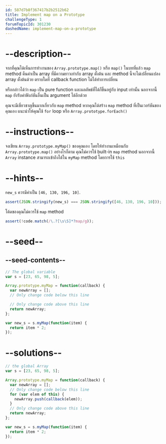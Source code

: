 ```yaml
---
id: 587d7b8f367417b2b2512b62
title: Implement map on a Prototype
challengeType: 1
forumTopicId: 301230
dashedName: implement-map-on-a-prototype
---
```


# --description--

จากที่คุณได้เห็นการทำงานของ `Array.prototype.map()` หรือ `map()` ในบทที่แล้ว `map` method คืนค่าเป็น array ที่มีความยาวเท่ากับ array ตั้งต้น และ method นี้จะไม่เปลี่ยนแปลง array ตั้งต้นด้วย ตราบใดที่ callback function ไม่ได้ทำการเปลี่ยน

หรือกล่าวได้ว่า `map` เป็น pure function และผลลัพธ์ที่ได้ก็ขึ้นอยู่กับ input เท่านั้น นอกจากนี้ `map` ยังรับค่าฟังก์ชันอื่นเป็น argument ได้อีกด้วย

คุณจะมีเชี่ยวชาญขึ้นมากเกี่ยวกับ `map` method หากคุณได้สร้าง `map` method ที่เป็นเวอร์ชันของคุณเอง แนะนำให้คุณใช้ `for` loop หรือ `Array.prototype.forEach()`

# --instructions--

จงเขียน `Array.prototype.myMap()` ของคุณเอง โดยให้ทำงานเหมือนกับ `Array.prototype.map()` อย่างไรก็ตาม คุณไม่ควรใช้ built-in `map` method นอกจากนี้ `Array` instance สามารถเข้าถึงได้ใน `myMap` method โดยการใช้ `this`

# --hints--

`new_s` ควรมีค่าเป็น `[46, 130, 196, 10]`.

```js
assert(JSON.stringify(new_s) === JSON.stringify([46, 130, 196, 10]));
```

โค้ดของคุณไม่ควรใช้ `map` method

```js
assert(!code.match(/\.?[\s\S]*?map/g));
```

# --seed--

## --seed-contents--

```js
// The global variable
var s = [23, 65, 98, 5];

Array.prototype.myMap = function(callback) {
  var newArray = [];
  // Only change code below this line

  // Only change code above this line
  return newArray;
};

var new_s = s.myMap(function(item) {
  return item * 2;
});
```

# --solutions--

```js
// the global Array
var s = [23, 65, 98, 5];

Array.prototype.myMap = function(callback) {
  var newArray = [];
  // Only change code below this line
  for (var elem of this) {
    newArray.push(callback(elem));
  }
  // Only change code above this line
  return newArray;
};

var new_s = s.myMap(function(item) {
  return item * 2;
});
```
